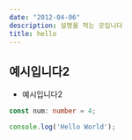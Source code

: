 ```yaml
---
date: "2012-04-06"
description: 설명을 적는 곳입니다
title: hello
---
```


## 예시입니다2

- 예시입니다2

```typescript
const num: number = 4;
```

```javascript
console.log('Hello World');
```
